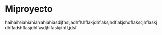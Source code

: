 # Miproyecto
haihaihaiahiahiahiahiahiasdljfhsljadhflshflakjdhflaksjhdflakjshdflaksdjhflaskjdhfladshflasjdhlfasdjhlfaskjdhfl,jdsf
